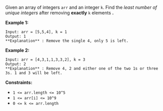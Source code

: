 Given an array of integers `arr` and an integer `k`. Find the _least number of
unique integers_  after removing **exactly** `k` elements **.**



**Example 1:**

    
    
    Input: arr = [5,5,4], k = 1
    Output: 1
    **Explanation** : Remove the single 4, only 5 is left.
    

**Example 2:**

    
    
    Input: arr = [4,3,1,1,3,3,2], k = 3
    Output: 2
    **Explanation** : Remove 4, 2 and either one of the two 1s or three 3s. 1 and 3 will be left.



**Constraints:**

  * `1 <= arr.length <= 10^5`
  * `1 <= arr[i] <= 10^9`
  * `0 <= k <= arr.length`

